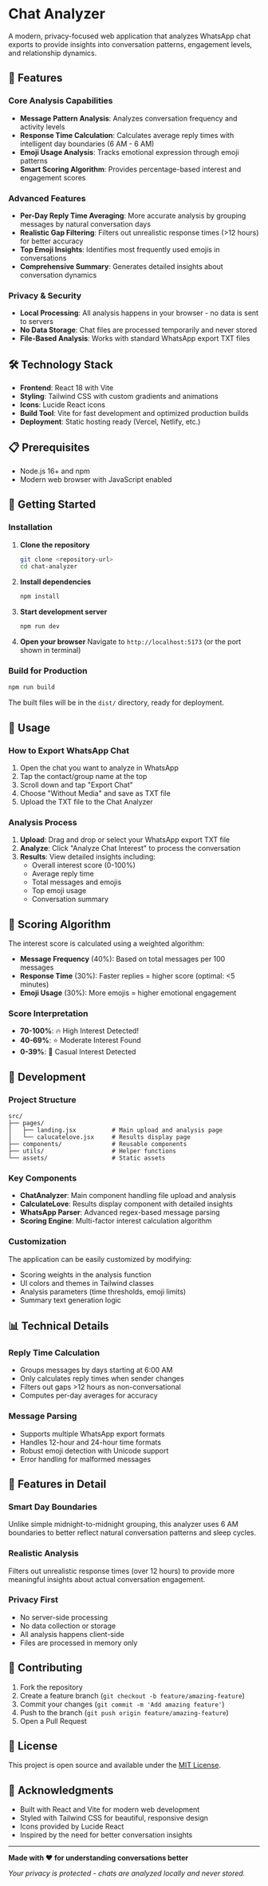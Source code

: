 # Chat Analyzer

A modern, privacy-focused web application that analyzes WhatsApp chat exports to provide insights into conversation patterns, engagement levels, and relationship dynamics.

## 🚀 Features

### Core Analysis Capabilities
- **Message Pattern Analysis**: Analyzes conversation frequency and activity levels
- **Response Time Calculation**: Calculates average reply times with intelligent day boundaries (6 AM - 6 AM)
- **Emoji Usage Analysis**: Tracks emotional expression through emoji patterns
- **Smart Scoring Algorithm**: Provides percentage-based interest and engagement scores

### Advanced Features
- **Per-Day Reply Time Averaging**: More accurate analysis by grouping messages by natural conversation days
- **Realistic Gap Filtering**: Filters out unrealistic response times (>12 hours) for better accuracy
- **Top Emoji Insights**: Identifies most frequently used emojis in conversations
- **Comprehensive Summary**: Generates detailed insights about conversation dynamics

### Privacy & Security
- **Local Processing**: All analysis happens in your browser - no data is sent to servers
- **No Data Storage**: Chat files are processed temporarily and never stored
- **File-Based Analysis**: Works with standard WhatsApp export TXT files

## 🛠️ Technology Stack

- **Frontend**: React 18 with Vite
- **Styling**: Tailwind CSS with custom gradients and animations
- **Icons**: Lucide React icons
- **Build Tool**: Vite for fast development and optimized production builds
- **Deployment**: Static hosting ready (Vercel, Netlify, etc.)

## 📋 Prerequisites

- Node.js 16+ and npm
- Modern web browser with JavaScript enabled

## 🚀 Getting Started

### Installation

1. **Clone the repository**
   ```bash
   git clone <repository-url>
   cd chat-analyzer
   ```

2. **Install dependencies**
   ```bash
   npm install
   ```

3. **Start development server**
   ```bash
   npm run dev
   ```

4. **Open your browser**
   Navigate to `http://localhost:5173` (or the port shown in terminal)

### Build for Production

```bash
npm run build
```

The built files will be in the `dist/` directory, ready for deployment.

## 📱 Usage

### How to Export WhatsApp Chat

1. Open the chat you want to analyze in WhatsApp
2. Tap the contact/group name at the top
3. Scroll down and tap "Export Chat"
4. Choose "Without Media" and save as TXT file
5. Upload the TXT file to the Chat Analyzer

### Analysis Process

1. **Upload**: Drag and drop or select your WhatsApp export TXT file
2. **Analyze**: Click "Analyze Chat Interest" to process the conversation
3. **Results**: View detailed insights including:
   - Overall interest score (0-100%)
   - Average reply time
   - Total messages and emojis
   - Top emoji usage
   - Conversation summary

## 🎯 Scoring Algorithm

The interest score is calculated using a weighted algorithm:

- **Message Frequency** (40%): Based on total messages per 100 messages
- **Response Time** (30%): Faster replies = higher score (optimal: <5 minutes)
- **Emoji Usage** (30%): More emojis = higher emotional engagement

### Score Interpretation
- **70-100%**: 🔥 High Interest Detected!
- **40-69%**: ⭐ Moderate Interest Found
- **0-39%**: 💭 Casual Interest Detected

## 🔧 Development

### Project Structure
```
src/
├── pages/
│   ├── landing.jsx          # Main upload and analysis page
│   └── calucatelove.jsx     # Results display page
├── components/              # Reusable components
├── utils/                   # Helper functions
└── assets/                  # Static assets
```

### Key Components

- **ChatAnalyzer**: Main component handling file upload and analysis
- **CalculateLove**: Results display component with detailed insights
- **WhatsApp Parser**: Advanced regex-based message parsing
- **Scoring Engine**: Multi-factor interest calculation algorithm

### Customization

The application can be easily customized by modifying:
- Scoring weights in the analysis function
- UI colors and themes in Tailwind classes
- Analysis parameters (time thresholds, emoji limits)
- Summary text generation logic

## 📊 Technical Details

### Reply Time Calculation
- Groups messages by days starting at 6:00 AM
- Only calculates reply times when sender changes
- Filters out gaps >12 hours as non-conversational
- Computes per-day averages for accuracy

### Message Parsing
- Supports multiple WhatsApp export formats
- Handles 12-hour and 24-hour time formats
- Robust emoji detection with Unicode support
- Error handling for malformed messages

## 🌟 Features in Detail

### Smart Day Boundaries
Unlike simple midnight-to-midnight grouping, this analyzer uses 6 AM boundaries to better reflect natural conversation patterns and sleep cycles.

### Realistic Analysis
Filters out unrealistic response times (over 12 hours) to provide more meaningful insights about actual conversation engagement.

### Privacy First
- No server-side processing
- No data collection or storage
- All analysis happens client-side
- Files are processed in memory only

## 🤝 Contributing

1. Fork the repository
2. Create a feature branch (`git checkout -b feature/amazing-feature`)
3. Commit your changes (`git commit -m 'Add amazing feature'`)
4. Push to the branch (`git push origin feature/amazing-feature`)
5. Open a Pull Request

## 📄 License

This project is open source and available under the [MIT License](LICENSE).

## 🙏 Acknowledgments

- Built with React and Vite for modern web development
- Styled with Tailwind CSS for beautiful, responsive design
- Icons provided by Lucide React
- Inspired by the need for better conversation insights

---

**Made with ❤️ for understanding conversations better**

*Your privacy is protected - chats are analyzed locally and never stored.*
